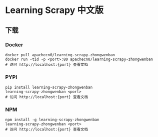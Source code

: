 # Learning Scrapy 中文版

## 下载

### Docker

```
docker pull apachecn0/learning-scrapy-zhongwenban
docker run -tid -p <port>:80 apachecn0/learning-scrapy-zhongwenban
# 访问 http://localhost:{port} 查看文档
```

### PYPI

```
pip install learning-scrapy-zhongwenban
learning-scrapy-zhongwenban <port>
# 访问 http://localhost:{port} 查看文档
```

### NPM

```
npm install -g learning-scrapy-zhongwenban
learning-scrapy-zhongwenban <port>
# 访问 http://localhost:{port} 查看文档
```